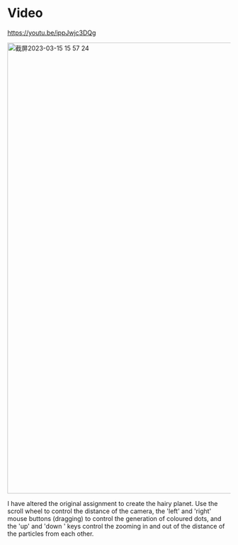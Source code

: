# Video 

https://youtu.be/ippJwjc3DQg

<img width="1018" alt="截屏2023-03-15 15 57 24" src="https://user-images.githubusercontent.com/57748663/225367895-3757e4a3-c742-40fd-b936-b1b9e8192a07.png">

I have altered the original assignment to create the hairy planet. Use the scroll wheel to control the distance of the camera, the 'left' and 'right' mouse buttons (dragging) to control the generation of coloured dots, and the 'up' and 'down ' keys control the zooming in and out of the distance of the particles from each other.
